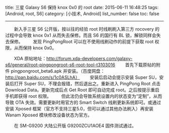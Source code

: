 title: 三星 Galaxy S6 保持 knox 0x0 的 root
date: 2015-06-11 16:48:25
tags: [Android, root, S6]
category: [小技术, Android]
list_number: false
toc: false

---
&emsp;&emsp;新入手三星 S6 公开版，按以往的经验 root 时线刷刷入第三方 rocovery 的过程中会导致 knox 0x1 从而失去保修。而且 S6 的国行有 BL 锁，解锁同样会失去保修。
&emsp;&emsp;发现 PingPongRoot 可以在不使用线刷动作的前提下获取 root 权限，从而保持 knox 0x0。
<!-- more --->
&emsp;&emsp;XDA 原帖地址：http://forum.xda-developers.com/galaxy-s6/general/root-pingpongroot-s6-root-tool-t3103016
&emsp;&emsp;首先下载原帖的附件 pingpongroot_beta6.apk 并安装。（百度网盘：http://pan.baidu.com/s/1c0ASLhA）
&emsp;&emsp;安装后启动会提示安装 Super SU，安装后打开 Super SU，不理会报错，然后退出之。重新进入 PingPong Root 点击 Download Data。更新完成后点 Get Root 即可自动完成 root。之后按提示重启手机即获得 root 权限。
&emsp;&emsp;但此法仍会导致系统设置内的状态变为“定制”，从而导致 OTA 失效。需要更新时用官方的 Smart Switch 线刷更新系统即可。或通过安装 Xposed 框架（官方不支持三星5.0，但可以通过其他办法刷入）再安装 Wanam Xposed 模块修改设备状态为官方。

&emsp;&emsp;在 SM-G9200 大陆公开版 G9200ZCU1AOE4 固件测试通过。